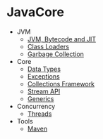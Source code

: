 # JavaCore

- JVM
    - [JVM, Bytecode and JIT](./jvm/jvm.md)
    - [Class Loaders](./jvm/classloaders.md)
    - [Garbage Collection](./jvm/gc.md)
- Core
    - [Data Types](./core/types.md)
    - [Exceptions](./core/exceptions.md)
    - [Collections Framework](./core/collections.md)
    - [Stream API](./core/stream.md)
    - [Generics](./core/generics.md)
- Concurrency
    - [Threads](./threads/threads.md)
- Tools
    - [Maven](./tools/maven.md)
